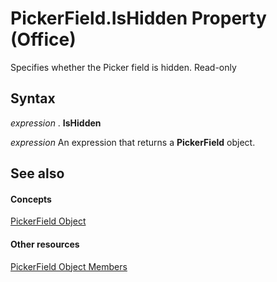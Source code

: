 
# PickerField.IsHidden Property (Office)

Specifies whether the Picker field is hidden. Read-only


## Syntax

 _expression_ . **IsHidden**

 _expression_ An expression that returns a **PickerField** object.


## See also


#### Concepts


[PickerField Object](f0491733-f8bb-aa8f-95ff-9e844696afe4.md)
#### Other resources


[PickerField Object Members](8d64bb41-6d02-056a-2a76-f86d6713e584.md)
